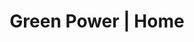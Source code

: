 ---
title: "Green Power | Home"
# description: "Description"
meta:
  description: "Save money today by switching to Solar Energy. Residential and commercial renewable energy for the Balearic Islands and mainland Spain. FREE survey! Call +34 651 720 792
"

og:
  title: "Green Power | Home"
  description: "Save money today by switching to Solar Energy. Residential and commercial renewable energy for the Balearic Islands and mainland Spain. FREE survey! Call +34 651 720 792" 
  type: "website"
  url: ""
  image: "images/logo/logo.png"

draft: false
---
